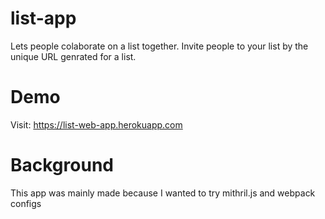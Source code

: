 # list-app
Lets people colaborate on a list together. Invite people to your list by the unique URL genrated for a list.

# Demo
Visit: https://list-web-app.herokuapp.com

# Background
This app was mainly made because I wanted to try mithril.js and webpack configs
